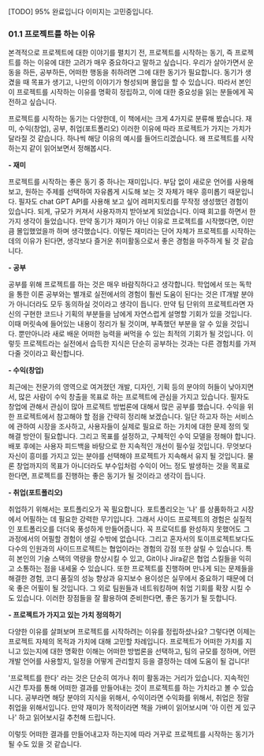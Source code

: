 [TODO] 95% 완료입니다 이미지는 고민중입니다.
### 01.1 프로젝트를 하는 이유

본격적으로 프로젝트에 대한 이야기를 펼치기 전, 프로젝트를 시작하는 동기, 즉 프로젝트를 하는 이유에 대한 고려가 매우 중요하다고 말하고 싶습니다. 우리가 살아가면서 운동을 하든, 공부하든, 어떠한 행동을 취하려면 그에 대한 동기가 필요합니다. 동기가 생겼을 때 목표가 생기고, 나만의 이야기가 형성되며 몰입을 할 수 있습니다. 따라서 본인이 프로젝트를 시작하는 이유를 명확히 정립하고, 이에 대한 중요성을 읽는 분들에게 꼭 전하고 싶습니다.

프로젝트를 시작하는 동기는 다양한데, 이 책에서는 크게 4가지로 분류해 봤습니다. 재미, 수익(창업), 공부, 취업(포트폴리오) 이러한 이유에 따라 프로젝트가 가지는 가치가 달라질 것 같습니다. 하나씩 해당 이유의 예시를 들어드리겠습니다. 왜 프로젝트를 시작하는지 같이 읽어보면서 정해봅시다.

**- 재미**

프로젝트를 시작하는 좋은 동기 중 하나는 재미입니다. 부담 없이 새로운 언어를 사용해 보고, 원하는 주제를 선택하여 자유롭게 시도해 보는 것 자체가 매우 흥미롭기 때문입니다. 필자도 chat GPT API를 사용해 보고 싶어 레퍼지토리를 무작정 생성했던 경험이 있습니다. 되게, 규모가 커져서 사용자까지 받아보게 되었습니다. 이때 회고를 하면서 한가지 생각이 들었습니다. 만약 동기가 재미가 아닌 이유로 프로젝트를 시작했다면, 이만큼 몰입했었을까 하며 생각했습니다. 이렇든 재미라는 단어 자체가 프로젝트를 시작하는 데의 이유가 된다면, 생각보다 즐거운 취미활동으로서 좋은 경험을 마주하게 될 것 같습니다.

**- 공부**

공부를 위해 프로젝트를 하는 것은 매우 바람직하다고 생각합니다. 학업에서 또는 독학을 통한 이론 공부와는 별개로 실전에서의 경험이 훨씬 도움이 된다는 것은 IT개발 분야가 아니더라도 모두 동의하실 것이라고 생각이 듭니다. 만약 팀 단위의 프로젝트라면 자신의 구현한 코드나 기획의 부분들을 남에게 자연스럽게 설명할 기회가 있을 것입니다. 이때 머릿속에 들어있는 내용이 정리가 될 것이며, 부족했던 부분을 알 수 있을 것입니다. 뿐만아니라 새로 배운 어떠한 능력을 써먹을 수 있는 최적의 기회가 될 것입니다. 이렇듯 프로젝트라는 실전에서 습득한 지식은 단순히 공부하는 것과는 다른 경험치를 가져다줄 것이라고 확신합니다.

**- 수익(창업)**

최근에는 전문가의 영역으로 여겨졌던 개발, 디자인, 기획 등의 분야의 허들이 낮아지면서, 많은 사람이 수익 창출을 목표로 하는 프로젝트에 관심을 가지고 있습니다. 필자도 창업에 관해서 관심이 많아 프로젝트 방법론에 대해서 많은 공부를 했습니다. 수익을 위한 프로젝트에서 참고해야 할 점을 간략히 정리해 보겠습니다. 일단 하고자 하는 서비스에 관하여 시장을 조사하고, 사용자들이 실제로 필요로 하는 가치에 대한 문제 정의 및 해결 방안이 필요합니다. 그리고 목표를 설정하고, 구체적인 수익 모델을 정해야 합니다. 배포 후에는 사용자 피드백을 바탕으로 한 지속적인 개선이 필수일 것입니다. 무엇보다 자신이 흥미를 가지고 있는 분야를 선택해야 프로젝트가 지속해서 유지 될 것입니다. 물론 창업까지의 목표가 아니더라도 부수입처럼 수익이 어느 정도 발생하는 것을 목표로 한다면, 프로젝트를 진행하는 좋은 동기가 될 것이라고 생각이 듭니다.

**- 취업(포트폴리오)**

취업하기 위해서는 포트폴리오가 꼭 필요합니다. 포트폴리오는 '나' 를 상품화하고 시장에서 어필하는 데 필요한 강력한 무기입니다. 그래서 사이드 프로젝트의 경험은 실질적인 포트폴리오를 더더욱 풍성하게 만들어줍니다. 꼭 프로덕트를 완성하지 못했어도 그 과정에서의 어필할 경험이 생길 수밖에 없습니다. 그리고 혼자서의 토이프로젝트보다도 다수의 인원과의 사이드프로젝트는 협업이라는 경험의 강점 또한 살릴 수 있습니다. 특히 본인의 기술 스택의 역량을 향상시킬 수 있고, Git이나 Jira같은 협업 스킬들을 익히고 소통하는 점을 내세울 수 있습니다. 또한 프로젝트를 진행하며 만나게 되는 문제들을 해결한 경험, 코디 품질의 성능 향상과 유지보수 용이성은 실무에서 중요하기 때문에 더욱 좋은 어필이 될 것입니다. 그 외로 팀원들과 네트워킹하며 취업 기회를 확장 시킬 수도 있습니다. 이러한 장점들을 잘 활용하여 준비한다면, 좋은 동기가 될 듯합니다.

**- 프로젝트가 가지고 있는 가치 정의하기**

다양한 이유를 살펴보며 프로젝트를 시작하려는 이유를 정립하셨나요? 그렇다면 이제는 프로젝트 자체의 목적과 가치에 대해 고민할 차례입니다. 프로젝트가 어떠한 가치를 지니고 있는지에 대한 명확한 이해는 어떠한 방법론을 선택하고, 팀의 규모를 정하며, 어떤 개발 언어를 사용할지, 일정을 어떻게 관리할지 등을 결정하는 데에 도움이 될 겁니다!

'프로젝트를 한다' 라는 것은 단순히 여가나 취미 활동과는 거리가 있습니다. 지속적인 시간 투자를 통해 어떠한 결과를 만들어내는 것이 프로젝트를 하는 가치라고 볼 수 있습니다. 공부라면 해당 분야의 지식을 위해서, 수익이라면 수익화를 위해서, 취업은 정말 취업을 위해서입니다. 만약 재미가 목적이라면 책을 가벼이 읽어보시며 '아 이런 게 있구나' 하고 읽어보시길 추천해 드립니다.

이렇듯 어떠한 결과를 만들어내고자 하는지에 따라 거꾸로 프로젝트를 시작하는 동기가 될 수도 있을 것 같습니다.

